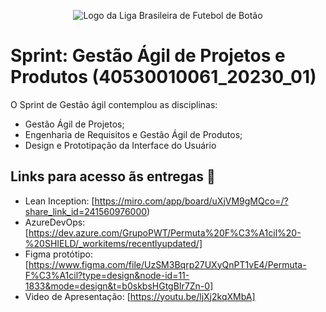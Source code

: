 <p align="center">
  <img src="./src/img/logo-lbfb.png" alt="Logo da Liga Brasileira de Futebol de Botão">
</p>

# Sprint: Gestão Ágil de Projetos e Produtos (40530010061_20230_01)

O Sprint de Gestão ágil contemplou as disciplinas:

- Gestão Ágil de Projetos;
- Engenharia de Requisitos e Gestão Ágil de Produtos;
- Design e Prototipação da Interface do Usuário

## Links para acesso ãs entregas 🤖

- Lean Inception: [https://miro.com/app/board/uXjVM9gMQco=/?share_link_id=241560976000)
- AzureDevOps: [https://dev.azure.com/GrupoPWT/Permuta%20F%C3%A1cil%20-%20SHIELD/_workitems/recentlyupdated/]
- Figma protótipo: [https://www.figma.com/file/UzSM3Bqrp27UXyQnPT1vE4/Permuta-F%C3%A1cil?type=design&node-id=11-1833&mode=design&t=b0skbsHGtgBIr7Zn-0]
- Video de Apresentação: [https://youtu.be/ljXj2kqXMbA]
